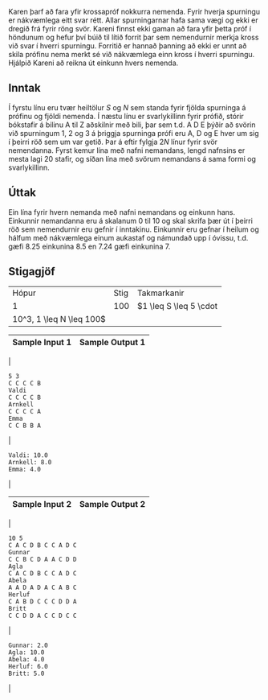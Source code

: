 
Karen þarf að fara yfir krossapróf nokkurra nemenda. Fyrir
 hverja spurningu er nákvæmlega eitt svar rétt. Allar
 spurningarnar hafa sama vægi og ekki er dregið frá fyrir röng
 svör. Kareni finnst ekki gaman að fara yfir þetta próf í
 höndunum og hefur því búið til lítið forrit þar sem nemendurnir
 merkja kross við svar í hverri spurningu. Forritið er hannað
 þanning að ekki er unnt að skila prófinu nema merkt sé við
 nákvæmlega einn kross í hverri spurningu. Hjálpið Kareni að
 reikna út einkunn hvers nemenda.


Inntak
------


Í fyrstu línu eru tvær heiltölur $S$ og $N$ sem standa fyrir fjölda spurninga
 á prófinu og fjöldi nemenda. Í næstu línu er svarlykillinn
 fyrir prófið, stórir bókstafir á bilinu A til Z aðskilnir með
 bili, þar sem t.d. A D E þýðir að
 svörin við spurningum $1$,
 $2$ og $3$ á þriggja spurninga prófi eru
 A, D og
 E hver um sig í þeirri röð sem um var
 getið. Þar á eftir fylgja $2N$ línur fyrir svör nemendanna.
 Fyrst kemur lína með nafni nemandans, lengd nafnsins er mesta
 lagi $20$ stafir, og síðan
 lína með svörum nemandans á sama formi og svarlykillinn.


Úttak
-----


Ein lína fyrir hvern nemanda með nafni nemandans og einkunn
 hans. Einkunnir nemandanna eru á skalanum $0$ til $10$ og skal skrifa þær út í þeirri
 röð sem nemendurnir eru gefnir í inntakinu. Einkunnir eru
 gefnar í heilum og hálfum með nákvæmlega einum aukastaf og
 námundað upp í óvissu, t.d. gæfi $8.25$ einkunina $8.5$ en $7.24$ gæfi einkunina $7$.


Stigagjöf
---------




|  |  |  |
| --- | --- | --- |
| Hópur | Stig | Takmarkanir |
| 1 | 100 | $1 \leq S \leq 5 \cdot
 10^3, 1 \leq N \leq 100$ |




| Sample Input 1 | Sample Output 1 |
| --- | --- |
| 
```
5 3
C C C C B
Valdi
C C C C B
Arnkell
C C C C A
Emma
C C B B A

```
 | 
```
Valdi: 10.0
Arnkell: 8.0
Emma: 4.0

```
 |




| Sample Input 2 | Sample Output 2 |
| --- | --- |
| 
```
10 5
C A C D B C C A D C
Gunnar
C C B C D A A C D D
Agla
C A C D B C C A D C
Abela
A A D A D A C A B C
Herluf
C A B D C C C D D A
Britt
C C D D A C C D C C

```
 | 
```
Gunnar: 2.0
Agla: 10.0
Abela: 4.0
Herluf: 6.0
Britt: 5.0

```
 |


